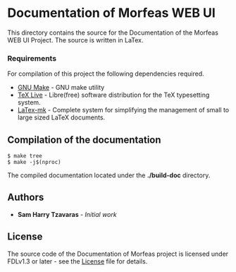 # Documentation of Morfeas WEB UI
This directory contains the source for the Documentation of the Morfeas WEB UI Project. The source is written in LaTex.

### Requirements
For compilation of this project the following dependencies required.
* [GNU Make](https://www.gnu.org/software/make/) - GNU make utility
* [TeX Live](https://www.tug.org/texlive/) - Libre(free) software distribution for the TeX typesetting system.
* [LaTex-mk](http://latex-mk.sourceforge.net/) - Complete system for simplifying the management of small to large sized LaTeX documents.

## Compilation of the documentation
```
$ make tree
$ make -j$(nproc)
```
The compiled documentation located under the **./build-doc** directory.

## Authors
* **Sam Harry Tzavaras** - *Initial work*

## License
The source code of the Documentation of Morfeas project is licensed under FDLv1.3 or later - see the [License](../../../fdl-1.3.md) file for details.